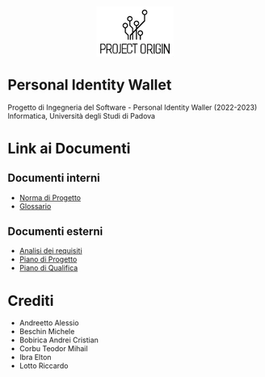 <img src="./latex/template/images/logo.png" alt="ProjectOriginLogo" style="width:30%; display:block; margin:auto;">

# Personal Identity Wallet

Progetto di Ingegneria del Software - Personal Identity Waller (2022-2023)
Informatica, Università degli Studi di Padova

# Link ai Documenti

## Documenti interni

- [Norma di Progetto](./documenti_interni/documenti/NdP.pdf)
- [Glossario](./documenti_interni/documenti/glossario.pdf)

## Documenti esterni

- [Analisi dei requisiti](./documenti_esterni/documenti/AdR.pdf)
- [Piano di Progetto](./documenti_esterni/documenti/PdP.pdf)
- [Piano di Qualifica](./documenti_esterni/documenti/PdQ.pdf)

# Crediti

- Andreetto Alessio
- Beschin Michele
- Bobirica Andrei Cristian
- Corbu Teodor Mihail
- Ibra Elton
- Lotto Riccardo

